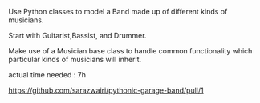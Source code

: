 Use Python classes to model a Band made up of different kinds of musicians.

Start with Guitarist,Bassist, and Drummer.

Make use of a Musician base class to handle common functionality which particular kinds of musicians will inherit.

actual time needed : 7h

https://github.com/sarazwairi/pythonic-garage-band/pull/1